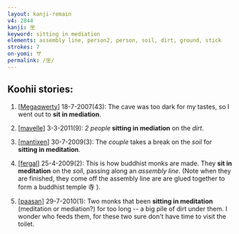 ```yaml
---
layout: kanji-remain
v4: 2844
kanji: 坐
keyword: sitting in mediation
elements: assembly line, person2, person, soil, dirt, ground, stick
strokes: 7
on-yomi: ザ
permalink: /坐/
---
```


## Koohii stories: 

1) [<a href="http://kanji.koohii.com/profile/Megaqwerty">Megaqwerty</a>] 18-7-2007(43): The cave was too dark for my tastes, so I went out to <strong>sit in mediation</strong>.

2) [<a href="http://kanji.koohii.com/profile/mavelle">mavelle</a>] 3-3-2011(9): <em>2 people</em><strong> sitting in mediation</strong> on the <em>dirt</em>.

3) [<a href="http://kanji.koohii.com/profile/mantixen">mantixen</a>] 30-7-2009(3): The <em>couple</em> takes a break on the <em>soil</em> for <strong>sitting in meditation</strong>.

4) [<a href="http://kanji.koohii.com/profile/fergal">fergal</a>] 25-4-2009(2): This is how buddhist monks are made. They <strong>sit in meditation</strong> on the <em>soi</em>l, passing along an <em>assembly line</em>. (Note when they are finished, they come off the assembly line are are glued together to form a buddhist temple 寺 ).

5) [<a href="http://kanji.koohii.com/profile/paasan">paasan</a>] 29-7-2010(1): Two monks that been <strong>sitting in meditation</strong> (meditation or mediation?) for too long -- a big pile of dirt under them. I wonder who feeds them, for these two sure don&#039;t have time to visit the toilet.

